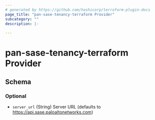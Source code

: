 ```yaml
---
# generated by https://github.com/hashicorp/terraform-plugin-docs
page_title: "pan-sase-tenancy-terraform Provider"
subcategory: ""
description: |-
  
---
```


# pan-sase-tenancy-terraform Provider





<!-- schema generated by tfplugindocs -->
## Schema

### Optional

- `server_url` (String) Server URL (defaults to https://api.sase.paloaltonetworks.com)
